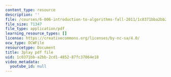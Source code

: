 ```yaml
---
content_type: resource
description: ''
file: /courses/6-006-introduction-to-algorithms-fall-2011/1c0371bba2bb2cd1485287fc37064e18_2E7MmKv0Y24.pdf
file_size: 71347
file_type: application/pdf
learning_resource_types: []
license: https://creativecommons.org/licenses/by-nc-sa/4.0/
ocw_type: OCWFile
resourcetype: Document
title: 3play pdf file
uid: 1c0371bb-a2bb-2cd1-4852-87fc37064e18
video_metadata:
  youtube_id: null
---
```

